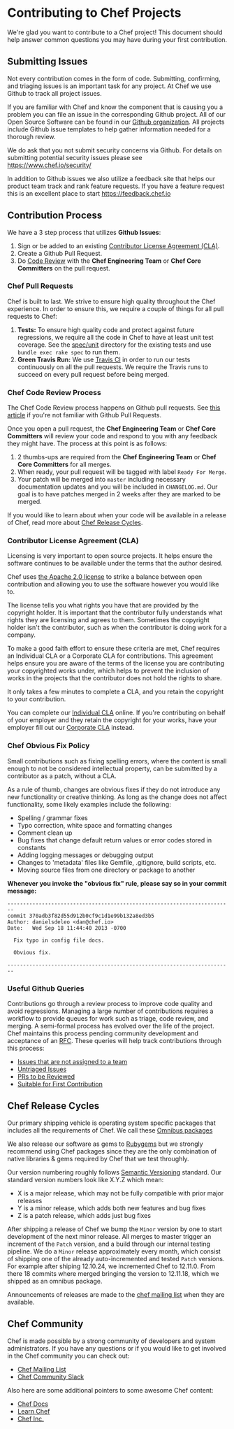 # Contributing to Chef Projects

We're glad you want to contribute to a Chef project! This document should help answer common questions you may have during your first contribution.

## Submitting Issues

Not every contribution comes in the form of code. Submitting, confirming, and triaging issues is an important task for any project. At Chef we use Github to track all project issues.

If you are familiar with Chef and know the component that is causing you a problem you can file an issue in the corresponding Github project. All of our Open Source Software can be found in our [Github organization](https://github.com/chef/). All projects include Github issue templates to help gather information needed for a thorough review.

We do ask that you not submit security concerns via Github. For details on submitting potential security issues please see <https://www.chef.io/security/>

In addition to Github issues we also utilize a feedback site that helps our product team track and rank feature requests. If you have a feature request this is an excellent place to start <https://feedback.chef.io>

## Contribution Process

We have a 3 step process that utilizes **Github Issues**:

1. Sign or be added to an existing [Contributor License Agreement (CLA)](https://supermarket.chef.io/become-a-contributor).
2. Create a Github Pull Request.
3. Do [Code Review](#cr) with the **Chef Engineering Team** or **Chef Core Committers** on the pull request.

### Chef Pull Requests

Chef is built to last. We strive to ensure high quality throughout the Chef experience. In order to ensure this, we require a couple of things for all pull requests to Chef:

1. **Tests:** To ensure high quality code and protect against future regressions, we require all the code in Chef to have at least unit test coverage. See the [spec/unit](https://github.com/chef/chef/tree/master/spec/unit) directory for the existing tests and use `bundle exec rake spec` to run them.
2. **Green Travis Run:** We use [Travis CI](https://travis-ci.org/) in order to run our tests continuously on all the pull requests. We require the Travis runs to succeed on every pull request before being merged.

### Chef Code Review Process

The Chef Code Review process happens on Github pull requests. See [this article](https://help.github.com/articles/using-pull-requests) if you're not familiar with Github Pull Requests.

Once you open a pull request, the **Chef Engineering Team** or **Chef Core Committers** will review your code and respond to you with any feedback they might have. The process at this point is as follows:

1. 2 thumbs-ups are required from the **Chef Engineering Team** or **Chef Core Committers** for all merges.
2. When ready, your pull request will be tagged with label `Ready For Merge`.
3. Your patch will be merged into `master` including necessary documentation updates and you will be included in `CHANGELOG.md`. Our goal is to have patches merged in 2 weeks after they are marked to be merged.

If you would like to learn about when your code will be available in a release of Chef, read more about [Chef Release Cycles](#chef-release-cycles).

### Contributor License Agreement (CLA)

Licensing is very important to open source projects. It helps ensure the software continues to be available under the terms that the author desired.

Chef uses [the Apache 2.0 license](https://github.com/chef/chef/blob/master/LICENSE) to strike a balance between open contribution and allowing you to use the software however you would like to.

The license tells you what rights you have that are provided by the copyright holder. It is important that the contributor fully understands what rights they are licensing and agrees to them. Sometimes the copyright holder isn't the contributor, such as when the contributor is doing work for a company.

To make a good faith effort to ensure these criteria are met, Chef requires an Individual CLA or a Corporate CLA for contributions. This agreement helps ensure you are aware of the terms of the license you are contributing your copyrighted works under, which helps to prevent the inclusion of works in the projects that the contributor does not hold the rights to share.

It only takes a few minutes to complete a CLA, and you retain the copyright to your contribution.

You can complete our [Individual CLA](https://supermarket.chef.io/icla-signatures/new) online. If you're contributing on behalf of your employer and they retain the copyright for your works, have your employer fill out our [Corporate CLA](https://supermarket.chef.io/ccla-signatures/new) instead.

### Chef Obvious Fix Policy

Small contributions such as fixing spelling errors, where the content is small enough to not be considered intellectual property, can be submitted by a contributor as a patch, without a CLA.

As a rule of thumb, changes are obvious fixes if they do not introduce any new functionality or creative thinking. As long as the change does not affect functionality, some likely examples include the following:

- Spelling / grammar fixes
- Typo correction, white space and formatting changes
- Comment clean up
- Bug fixes that change default return values or error codes stored in constants
- Adding logging messages or debugging output
- Changes to 'metadata' files like Gemfile, .gitignore, build scripts, etc.
- Moving source files from one directory or package to another

**Whenever you invoke the "obvious fix" rule, please say so in your commit message:**

```
------------------------------------------------------------------------
commit 370adb3f82d55d912b0cf9c1d1e99b132a8ed3b5
Author: danielsdeleo <dan@chef.io>
Date:   Wed Sep 18 11:44:40 2013 -0700

  Fix typo in config file docs.

  Obvious fix.

------------------------------------------------------------------------
```

### Useful Github Queries

Contributions go through a review process to improve code quality and avoid regressions. Managing a large number of contributions requires a workflow to provide queues for work such as triage, code review, and merging. A semi-formal process has evolved over the life of the project. Chef maintains this process pending community development and acceptance of an [RFC](https://github.com/chef/chef-rfc). These queries will help track contributions through this process:

- [Issues that are not assigned to a team](https://github.com/chef/chef/issues?q=is%3Aopen+-label%3AAIX+-label%3ABSD+-label%3Awindows+-label%3A%22Chef+Core%22++-label%3A%22Dev+Tools%22+-label%3AUbuntu+-label%3A%22Enterprise+Linux%22+-label%3A%22Ready+For+Merge%22+-label%3AMac+-label%3ASolaris+)
- [Untriaged Issues](https://github.com/chef/chef/issues?q=is%3Aopen+is%3Aissue+-label%3ABug+-label%3AEnhancement+-label%3A%22Tech+Cleanup%22+-label%3A%22Ready+For+Merge%22)
- [PRs to be Reviewed](https://github.com/chef/chef/labels/Pending%20Maintainer%20Review)
- [Suitable for First Contribution](https://github.com/chef/chef/labels/Easy)

## Chef Release Cycles

Our primary shipping vehicle is operating system specific packages that includes all the requirements of Chef. We call these [Omnibus packages](https://github.com/chef/omnibus)

We also release our software as gems to [Rubygems](https://rubygems.org/) but we strongly recommend using Chef packages since they are the only combination of native libraries & gems required by Chef that we test throughly.

Our version numbering roughly follows [Semantic Versioning](http://semver.org/) standard. Our standard version numbers look like X.Y.Z which mean:

- X is a major release, which may not be fully compatible with prior major releases
- Y is a minor release, which adds both new features and bug fixes
- Z is a patch release, which adds just bug fixes

After shipping a release of Chef we bump the `Minor` version by one to start development of the next minor release. All merges to master trigger an increment of the `Patch` version, and a build through our internal testing pipeline. We do a `Minor` release approximately every month, which consist of shipping one of the already auto-incremented and tested `Patch` versions. For example after shiping 12.10.24, we incremented Chef to 12.11.0\. From there 18 commits where merged bringing the version to 12.11.18, which we shipped as an omnibus package.

Announcements of releases are made to the [chef mailing list](https://discourse.chef.io/c/chef-release) when they are available.

## Chef Community

Chef is made possible by a strong community of developers and system administrators. If you have any questions or if you would like to get involved in the Chef community you can check out:

- [Chef Mailing List](https://discourse.chef.io/)
- [Chef Community Slack](https://community-slack.chef.io/)

Also here are some additional pointers to some awesome Chef content:

- [Chef Docs](https://docs.chef.io/)
- [Learn Chef](https://learn.chef.io/)
- [Chef Inc.](https://www.chef.io/)
